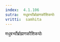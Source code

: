 ```yaml
---
index:  4.1.106
sutra:  मधुबर्भ्वोर्ब्राह्मणकौशिकयोः
vritti:  samhita 
---
```


मधुबर्भ्वोर्ब्राह्मणकौशिकयोः

